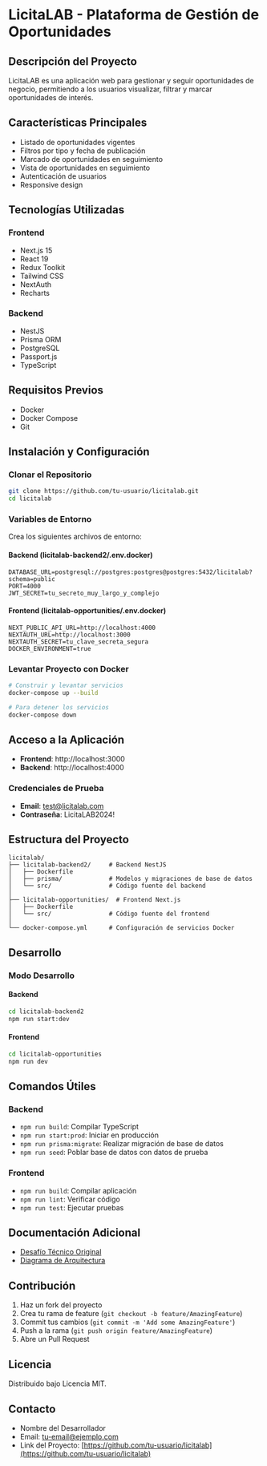 # LicitaLAB - Plataforma de Gestión de Oportunidades

## Descripción del Proyecto

LicitaLAB es una aplicación web para gestionar y seguir oportunidades de negocio, permitiendo a los usuarios visualizar, filtrar y marcar oportunidades de interés.

## Características Principales

- Listado de oportunidades vigentes
- Filtros por tipo y fecha de publicación
- Marcado de oportunidades en seguimiento
- Vista de oportunidades en seguimiento
- Autenticación de usuarios
- Responsive design

## Tecnologías Utilizadas

### Frontend

- Next.js 15
- React 19
- Redux Toolkit
- Tailwind CSS
- NextAuth
- Recharts

### Backend

- NestJS
- Prisma ORM
- PostgreSQL
- Passport.js
- TypeScript

## Requisitos Previos

- Docker
- Docker Compose
- Git

## Instalación y Configuración

### Clonar el Repositorio

```bash
git clone https://github.com/tu-usuario/licitalab.git
cd licitalab
```

### Variables de Entorno

Crea los siguientes archivos de entorno:

#### Backend (licitalab-backend2/.env.docker)

```
DATABASE_URL=postgresql://postgres:postgres@postgres:5432/licitalab?schema=public
PORT=4000
JWT_SECRET=tu_secreto_muy_largo_y_complejo
```

#### Frontend (licitalab-opportunities/.env.docker)

```
NEXT_PUBLIC_API_URL=http://localhost:4000
NEXTAUTH_URL=http://localhost:3000
NEXTAUTH_SECRET=tu_clave_secreta_segura
DOCKER_ENVIRONMENT=true
```

### Levantar Proyecto con Docker

```bash
# Construir y levantar servicios
docker-compose up --build

# Para detener los servicios
docker-compose down
```

## Acceso a la Aplicación

- **Frontend**: http://localhost:3000
- **Backend**: http://localhost:4000

### Credenciales de Prueba

- **Email**: test@licitalab.com
- **Contraseña**: LicitaLAB2024!

## Estructura del Proyecto

```
licitalab/
├── licitalab-backend2/     # Backend NestJS
│   ├── Dockerfile
│   ├── prisma/             # Modelos y migraciones de base de datos
│   └── src/                # Código fuente del backend
│
├── licitalab-opportunities/  # Frontend Next.js
│   ├── Dockerfile
│   └── src/                # Código fuente del frontend
│
└── docker-compose.yml      # Configuración de servicios Docker
```

## Desarrollo

### Modo Desarrollo

#### Backend

```bash
cd licitalab-backend2
npm run start:dev
```

#### Frontend

```bash
cd licitalab-opportunities
npm run dev
```

## Comandos Útiles

### Backend

- `npm run build`: Compilar TypeScript
- `npm run start:prod`: Iniciar en producción
- `npm run prisma:migrate`: Realizar migración de base de datos
- `npm run seed`: Poblar base de datos con datos de prueba

### Frontend

- `npm run build`: Compilar aplicación
- `npm run lint`: Verificar código
- `npm run test`: Ejecutar pruebas

## Documentación Adicional

- [Desafío Técnico Original](docs/desafio-tecnico.md)
- [Diagrama de Arquitectura](docs/arquitectura.png)

## Contribución

1. Haz un fork del proyecto
2. Crea tu rama de feature (`git checkout -b feature/AmazingFeature`)
3. Commit tus cambios (`git commit -m 'Add some AmazingFeature'`)
4. Push a la rama (`git push origin feature/AmazingFeature`)
5. Abre un Pull Request

## Licencia

Distribuido bajo Licencia MIT.

## Contacto

- Nombre del Desarrollador
- Email: tu-email@ejemplo.com
- Link del Proyecto: [https://github.com/tu-usuario/licitalab](https://github.com/tu-usuario/licitalab)

```

```
